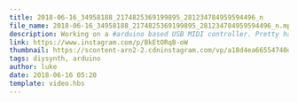 ```yaml
---
title: 2018-06-16_34958188_2174825369199895_281234784959594496_n
file_name: 2018-06-16_34958188_2174825369199895_281234784959594496_n.mp4
description: Working on a #arduino based USB MIDI controller. Pretty happy with the results so far apart from the big hole at the top of the panel where I failed at cutting a hole for the screen #diysynth
link: https://www.instagram.com/p/BkEtORqB-oW
thumbnail: https://scontent-arn2-2.cdninstagram.com/vp/a18d4ea66554740d62bdceb36eac7b75/5C439465/t51.2885-15/e35/s240x240/34378495_387944735033051_3926959658966712320_n.jpg?_nc_ht=scontent-arn2-2.cdninstagram.com
tags: diysynth, arduino
author: luke
date: 2018-06-16 05:20
template: video.hbs
---
```

